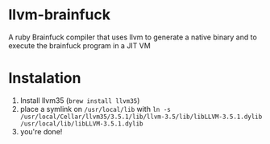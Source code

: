 # llvm-brainfuck
A ruby Brainfuck compiler that uses llvm to generate a native binary and to execute the brainfuck program in a JIT VM

# Instalation

1. Install llvm35 (`brew install llvm35`)
2. place a symlink on `/usr/local/lib` with `ln -s /usr/local/Cellar/llvm35/3.5.1/lib/llvm-3.5/lib/libLLVM-3.5.1.dylib /usr/local/lib/libLLVM-3.5.1.dylib`
3. you're done!
